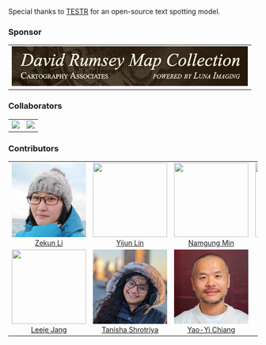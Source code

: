 

Special thanks to [TESTR](https://github.com/mlpc-ucsd/TESTR) for an open-source text spotting model. 

### Sponsor

<table>
  <tbody>
   <tr>
    <td align="center">
      <a href="https://www.davidrumsey.com/"><img height="80"
      src="_media/rumsey_collection.png"></a> 
    </td>
</tr>
<tbody>
</table>


### Collaborators 

<table>
  <tbody>
   <tr>
    <td align="center">
      <a href="https://www.turing.ac.uk/"><img width="250"
      src="https://www.hdruk.ac.uk/wp-content/uploads/2022/05/Turing-logo-black-scaled-e1673865969893-300x158.jpg"></a> 
    </td>
    <td align="center">
      <a href="https://www.loc.gov/"><img width="250"
      src="https://www.loc.gov/static/images/logo-loc-new-branding.svg"></a> 
    </td>
    
  </tr>
  
  <tbody>
</table>

### Contributors

<table>
  <tbody>
   <tr>
    <td align="center">
      <img width="150" height="150"
      src="_media/zekun.png">
      <br />
      <a href="https://zekun-li.github.io/">Zekun Li</a>
    </td>
    <td align="center">
      <img width="150" height="150"
      src="https://avatars.githubusercontent.com/u/17392367?v=4">
      <br />
      <a href="https://linyijun.github.io/">Yijun Lin</a>
    </td>
    <td align="center">
      <img width="150" height="150"
      src="https://avatars.githubusercontent.com/u/39498561?v=4">
      <br />
      <a href="https://minnamgung.github.io/">Namgung Min</a>
    </td>
    <td align="center">
      <img width="150" height="150"
      src="https://knowledge-computing.github.io/images/people/jinakim.jpeg">
      <br />
      <a href="https://jina-kim.github.io/">Jina Kim</a>
    </td>
</tr>
<tr>
    <td align="center">
      <img width="150" height="150"
      src="https://knowledge-computing.github.io/images/people/leeje.jpeg">
      <br />
      <a href="https://leejejang.github.io/">Leeje Jang</a>
    </td>
    <td align="center">
      <img width="150" height="150"
      src="_media/tanisha.jpeg">
      <br />
      <a href="https://www.linkedin.com/in/tanishashrotriya/">Tanisha Shrotriya</a>
    </td>
    <td align="center">
      <img width="150" height="150"
      src="_media/Chiang_Yao-Yi.jpeg">
      <br />
      <a href="https://yaoyichi.github.io/">Yao-Yi Chiang</a>
    </td>
   </tr>
  <tbody>
</table>

